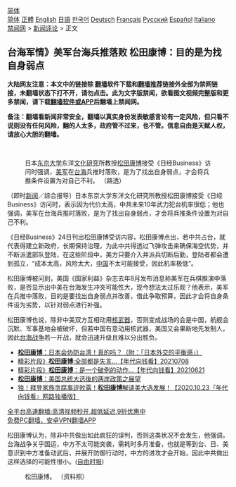  <!-- 面包屑导航 --> <div class="breadcrumb"><!-- GTranslate: https://gtranslate.io/ -->  <div class="switcher notranslate">  <div class="selected">  <a href="#" onclick="return false;"> 简体</a>  </div>  <div class="option">  <a href="https://www.bannedbook.org" onclick="doGTranslate('zh-CN|zh-CN');jQuery('div.switcher div.selected a').html(jQuery(this).html());return false;" title="简体中文" class="nturl selected"> 简体</a>  <a href="https://www.bannedbook.org/zh-tw/" onclick="doGTranslate('zh-CN|zh-TW');jQuery('div.switcher div.selected a').html(jQuery(this).html());return false;" title="繁體中文" class="nturl"> 正體</a>  <a href="https://www.bannedbook.org/en/" onclick="doGTranslate('zh-CN|en');jQuery('div.switcher div.selected a').html(jQuery(this).html());return false;" title="English" class="nturl"> English</a>  <a href="https://www.bannedbook.org/ja/" onclick="doGTranslate('zh-CN|ja');jQuery('div.switcher div.selected a').html(jQuery(this).html());return false;" title="日本語" class="nturl"> 日語</a>  <a href="https://www.bannedbook.org/ko/" onclick="doGTranslate('zh-CN|ko');jQuery('div.switcher div.selected a').html(jQuery(this).html());return false;" title="한국어" class="nturl"> 한국어</a>  <a href="https://www.bannedbook.org/de/" onclick="doGTranslate('zh-CN|de');jQuery('div.switcher div.selected a').html(jQuery(this).html());return false;" title="Deutsch" class="nturl"> Deutsch</a>  <a href="https://www.bannedbook.org/fr/" onclick="doGTranslate('zh-CN|fr');jQuery('div.switcher div.selected a').html(jQuery(this).html());return false;" title="Français" class="nturl"> Français</a>  <a href="https://www.bannedbook.org/ru/" onclick="doGTranslate('zh-CN|ru');jQuery('div.switcher div.selected a').html(jQuery(this).html());return false;" title="Русский" class="nturl"> Русский</a>  <a href="https://www.bannedbook.org/es/" onclick="doGTranslate('zh-CN|es');jQuery('div.switcher div.selected a').html(jQuery(this).html());return false;" title="Español" class="nturl"> Español</a>  <a href="https://www.bannedbook.org/it/" onclick="doGTranslate('zh-CN|it');jQuery('div.switcher div.selected a').html(jQuery(this).html());return false;" title="Italiano" class="nturl"> Italiano</a>  </div>  </div>      <div class='breadcrumb-sub'><!-- Breadcrumb NavXT 6.3.0 --> <a href="https://www.bannedbook.org/" class="home">禁闻网</a> &gt; <a href="https://www.bannedbook.org/bnews/comments/" class="category">新闻评论</a> &gt; 正文</div></div><h2>台海军情》美军台海兵推落败 松田康博：目的是为找自身弱点</h2> <p class="notice"><b>大陆网友注意：本文中的链接除 <a href="https://github.com/bannedbook/fanqiang" >翻墙</a>软件下载和<a href="https://github.com/killgcd/justmysocks/blob/master/README.md">翻墙推荐</a>链接外全部为禁网链接，未翻墙状态下打不开，请勿点击。此为文字版禁闻，欲看图文视频完整版和更多禁闻，请下载<a href="https://github.com/bannedbook/fanqiang">翻墙软件或APP</a>后翻墙上禁闻网。</p><p>备注：翻墙看新闻非常安全，翻墙以真实身份发表敏感言论有一定风险，但只看不说则没有任何风险，翻的人太多，政府管不过来，也不管。信息自由是天赋人权，请放心大胆的翻墙。</b></p>  <div class="entry"> <br /> <figure><a href="https://i2.wp.com/upload-images-bucket-v64rleca837do.s3.eu-west-1.amazonaws.com/wp-content/uploads/2021/08/26111001/phpYTm9rX.jpg?fit=800%2C533&#038;ssl=1" data-caption=" 日本东京大学东洋文化研究所教授松田康博接受《日经Business》访问时强调，美军在台海兵推时落败，是为了找出自身弱点，才会将兵推条件设置为对自己不利。 （路透）"></a><figcaption class="wp-caption-text"> 日本<a href="https://www.bannedbook.org/bnews/tag/%E4%B8%9C%E4%BA%AC%E5%A4%A7%E5%AD%A6/" class="st_tag internal_tag" rel="tag" title="标签 东京大学 下的日志">东京大学</a>东洋<a href="https://www.bannedbook.org/bnews/tag/%E6%96%87%E5%8C%96%E7%A0%94%E7%A9%B6/" class="st_tag internal_tag" rel="tag" title="标签 文化研究 下的日志">文化研究</a>所教授<a href="https://www.bannedbook.org/bnews/tag/%e6%9d%be%e7%94%b0%e5%ba%b7%e5%8d%9a/" class="st_tag internal_tag" rel="tag" title="标签 松田康博 下的日志">松田康博</a>接受《日经Business》访问时强调，<a href="https://www.bannedbook.org/bnews/tag/%e7%be%8e%e5%86%9b/" class="st_tag internal_tag" rel="tag" title="标签 美军 下的日志">美军</a>在<a href="https://www.bannedbook.org/bnews/tag/%E5%8F%B0%E6%B5%B7/" class="st_tag internal_tag" rel="tag" title="标签 台海 下的日志">台海</a>兵推时落败，是为了找出自身弱点，才会将兵推条件设置为对自己不利。 （路透）</figcaption></figure> <p>〔即时<span class='wp_keywordlink_affiliate'><a href="https://www.bannedbook.org/" title="新闻">新闻</a></span>／综合报导〕日本东京大学东洋文化研究所教授松田康博接受《日经Business》访问时，表示因为代价太高，中共未来10年武力犯台机率很低；他也强调，美军在台海兵推时落败，是为了找出自身弱点，才会将兵推条件设置为对自己不利。</p> <p>《日经Business》24日刊出松田康博受访内容，松田康博点出，若中共占台，就代表得建立新政府，长期保持治理，为此中共得透过飞弹攻击来确保海空优势，并不断派遣部队登陆，在这些阶段中，美方只要介入并派兵切断后勤，登陆者都会遭到孤立，“成本太高，风险太大，<span class='wp_keywordlink_affiliate'><a href="https://www.bannedbook.org/" title="中国" target="_blank">中国</a></span>不太可能接受，因此机率极低”。</p>  <p>松田康博被问到，美国《国家利益》杂志去年8月发布消息称美军在兵棋推演中落败，是否显示出中美在台海发生冲突可能性大，现今想法太过乐观？他表示，美军在兵推中落败，目的是要找出自身弱点并改善，借此争取预算，因此才会将自身条件设为劣势，以针对弱点进行补强。</p> <p>松田康博也说，除非中美双方互相动用<a href="https://www.bannedbook.org/bnews/tag/%E6%A0%B8%E6%AD%A6%E5%99%A8/" class="st_tag internal_tag" rel="tag" title="标签 核武器 下的日志">核武器</a>，否则变成战场的会是中国，航舰会沉默、军事基地会被破坏，但若中国有意动用核武器，美国又会果断地先发制人，因此<a href="https://www.bannedbook.org/bnews/tag/%E5%8F%B0%E6%B5%B7%E6%88%98%E4%BA%89/" class="st_tag internal_tag" rel="tag" title="标签 台海战争 下的日志">台海战争</a>若一开战，就会迅速升级且难以分出胜负。</p>  <ul class='op-related-articles' title='相关阅读'> <li><a href='https://www.bannedbook.org/bnews/baitai/20210824/1611890.html' target='_blank'><b>松田康博</b>：日本会协防台湾！真的吗？（附：「日本外交的平衡感」）</a></li> <li><a href='https://www.bannedbook.org/bnews/taiwannews/20210708/1583185.html' target='_blank'>精彩片段》<b>松田康博</b>:全部都是失言...【年代向钱看】20210708</a></li> <li><a href='https://www.bannedbook.org/bnews/taiwannews/20210621/1571405.html' target='_blank'>精彩片段》<b>松田康博</b>：是一个破例的动作...【年代向钱看】20210621</a></li> <li><a href='https://www.bannedbook.org/bnews/baitai/20201116/1431848.html' target='_blank'><b>松田康博</b>：美国总统大选後的两岸政策之展望</a></li> <li><a href='https://www.bannedbook.org/bnews/taiwannews/20201023/1418909.html' target='_blank'>独！拜登家族贪腐事迹败露！<b>松田康博</b>解读美大选发展！【2020.10.23『年代向钱看』网路独播版】</a></li> </ul> <p class="texttj"> <a href="https://github.com/bannedbook/fanqiang/wiki/V2ray%E6%9C%BA%E5%9C%BA" target="_blank">全平台高速翻墙:高清视频秒开,超低延迟,9折优惠中</a><br/> <a href="https://github.com/bannedbook/fanqiang/wiki/%E7%A6%81%E9%97%BB%E7%BD%91%E5%AE%89%E5%8D%93%E7%BF%BB%E5%A2%99%E6%96%B0%E9%97%BBAPP" target="_blank">免费PC翻墙、安卓VPN翻墙APP</a></p><p>松田康博认为，除非中共做出如此疯狂的误判，否则这类状况不会发生，他强调，台海战争关乎国运，中方不太可能突袭，需耗时多月准备，也就是等到台、日、美意识到中方准备动武后，并展开防御行动时，中方的进攻才会开始，因此中共做出这样选择的可能性很小。(<a href="https://www.bannedbook.org/bnews/tag/%e8%87%aa%e7%94%b1%e6%97%b6%e6%8a%a5/" class="st_tag internal_tag" rel="tag" title="标签 自由时报 下的日志">自由时报</a>)</p>  <figure id="attachment_54658" aria-describedby="caption-attachment-54658" style="width: 800px" class="wp-caption alignnone"><figcaption id="caption-attachment-54658" class="wp-caption-text">松田康博。 （资料照）</figcaption></figure> </p><a name='sharetosocial'></a>  <div style="margin-bottom:5px;padding-bottom:5px;clear:both"> <div id="archive-pix-1" class="banner-ads"> <!-- AuctionX Display platform tag START --> <div id="26318x728x90x621x_ADSLOT2" clicktrack="%%CLICK_URL_ESC%%"></div> <!-- AuctionX Display platform tag END --> </div> <div id="archive-pix-2" class="banner-ads"> <!-- AuctionX Display platform tag START --> <div id="26315x300x250x621x_ADSLOT2" clicktrack="%%CLICK_URL_ESC%%"></div> <!-- AuctionX Display platform tag END --> </div> </div>  <div id="archive-pix-1" class="banner-ads"> <!-- AuctionX Display platform tag START --> <div id="26318x728x90x621x_ADSLOT3" clicktrack="%%CLICK_URL_ESC%%"></div> <!-- AuctionX Display platform tag END --> </div> </div><!--END ENTRY--> 